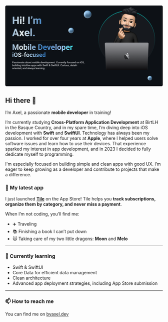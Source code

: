 <p align="center">
  <img src="README.png" alt="Axel's banner" style="max-width: 100%;" />
</p>

## Hi there 👋

I’m Axel, a passionate **mobile developer** in training!

I’m currently studying **Cross-Platform Application Development** at BirtLH in the Basque Country, and in my spare time, I’m diving deep into iOS development with **Swift** and **SwiftUI**. Technology has always been my passion. I worked for over four years at **Apple**, where I helped users solve software issues and learn how to use their devices. That experience sparked my interest in app development, and in 2023 I decided to fully dedicate myself to programming.

I'm especially focused on building simple and clean apps with good UX. I’m eager to keep growing as a developer and contribute to projects that make a difference.

### 📱 My latest app
I just launched **[Tile](https://apple.co/4fIMNHt)** on the App Store! Tile helps you **track subscriptions, organize them by category, and never miss a payment**.  

When I’m not coding, you’ll find me:
- ✈️ Traveling
- 📚 Finishing a book I can’t put down
- 🐱 Taking care of my two little dragons: **Moon** and **Melo**

---

### 🚀 Currently learning

- Swift & SwiftUI
- Core Data for efficient data management
- Clean architecture
- Advanced app deployment strategies, including App Store submission

---

### 📫 How to reach me

You can find me on [byaxel.dev](https://byaxel.dev)


<!--
**byaxel/byaxel** is a ✨ _special_ ✨ repository because its `README.md` (this file) appears on your GitHub profile.
-->
